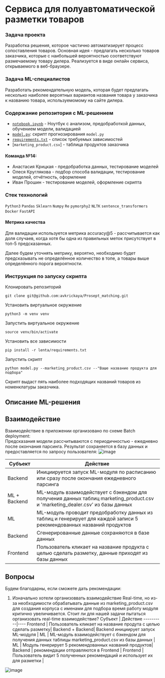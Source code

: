 # Сервиса для полуавтоматической разметки товаров

### Задача проекта

Разработка решения, которое частично автоматизирует процесс сопоставления товаров. Основная идея - предлагать несколько товаров заказчика, которые с наибольшей вероятностью соответствуют размечаемому товару дилера.  Реализуется в виде онлайн сервиса, открываемого в веб-браузере.

### Задача ML-специалистов

Разработать рекомендательную модель, которая будет предлагать несколько наиболее вероятных вариантов названия товара у заказчика к названию товара, используемомому на сайте дилера. 

### Содержание репозитория с ML-решением
- [`notebook.ipynb`]() - Ноутбук с анализом, предобработкой данных, обучением модели, валидацией 
-  [`model.py`](): скрипт прогнозирования `model.py`
-  [`requirements.txt`]() - список требуемых зависимостей
-  [`marketing_product.csv`] - таблица продуктов заказчика

#### Команда №14:
- Анастасия Крицкая - предобработка данных, тестирование моделей
- Олеся Круглякова - подбор способа валидации, тестирование моделей, отчётность, оформление
- Иван Прошин - тестирование моделей, оформление скрипта

### Стек технологий
`Python3` `Pandas` `Sklearn` `Numpy` `Re` `pymorphy2` `NLTK` `sentence_transformers` `Docker` `FastAPI`

#### Метрика качества
Для валидации используется метрика accuracy@5 - рассчитывается как доля случаев, когда хотя бы одна из правильных меток присутствует в топ-5 предсказанных.

Далее будем уточнять метрику, вероятно, необходимо будет предсказывать не определённое количество в топе, а товары выше определённого порога вероятности.

### Инструкция по запуску скрипта 

Клонировать репозиторий

```git clone git@github.com:avkrickaya/Prosept_matching.git```   

Установить виртуальное окружение

```python3 -m venv venv```

Запустить виртуальное окружение

```source venv/bin/activate```

Установить все зависимости

```pip install -r lenta/requirements.txt```

Запустить скрипт

```python model.py --marketing_product.csv --"Ваше название продукта для подбора"```

Скрипт выдаст пять наиболее подходящих названий товаров из номенклатуры заказчика.

## Описание ML-решения 


## Взаимодействие 
Взаимодействие в приложении организовано по схеме  Batch deployment:    
Предсказания модели рассчитываются с  периодичностью -  ежедневно после окончания парсинга. Результат сохраняется в базу данных и предоставляется по запросу пользователя:
![image](https://github.com/avkrickaya/Prosept_matching/assets/139965241/54661a6b-f4c9-4133-9224-dd1c981fb5d4)


 Субъект | Действие
----------|----
Backend | Инициируется запуск ML-модуля по расписанию или сразу после окончания ежедневного парсинга|
ML + Backend | ML-модуль взаимодействует с бэкендом для получения данных таблиц marketing_product.csv и 'marketing_dealer.csv' из базы данных |
ML | ML-модуль проводит предобработку данных из таблиц и генерирует для каждой записи 5 рекомендованных названий продуктов |
Backend | Сгенерированные данные сохраняются в базе данных |
Frontend | Пользователь кликает на название продукта с целью сделать разметку, данные приходят из базы данных|


## Вопросы
Будем благодарны, если сможете дать рекомендации:

1. Изначально хотели организоввать взаимодействие Real-time, но из-за необходимости обрабатывать данные из marketing_product.csv для создания корпуса с именами для подбора время работу модуля критично увеличивается. Стоит ли для нашей задачи пытаться организовать real-time взаимодействие? 
 Субъект | Действие
----------|----
Frontend | Пользователь кликает на название продута с целью сделать разметку|
Backend + Backend| Backend инициирует запуск ML-модуля |
ML | ML-модуль взаимодействует с бэкендом для получения данных таблицы marketing_product.csv из базы данных |
ML | Модуль генерирует 5 рекомендованных названий продуктов|
Backend | рекомендации отправляются в Frontend |
Frontend | Пользователь видит 5 полученных рекомендаций и использует их для разметки |

![image](https://github.com/avkrickaya/Prosept_matching/assets/139965241/f6a94f6c-60ce-4d8d-b7cd-9fd78529f914)






